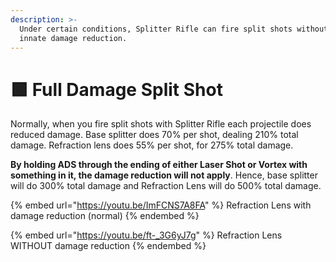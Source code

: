 ```yaml
---
description: >-
  Under certain conditions, Splitter Rifle can fire split shots without their
  innate damage reduction.
---
```


# 🟩 Full Damage Split Shot

Normally, when you fire split shots with Splitter Rifle each projectile does reduced damage. Base splitter does 70% per shot, dealing 210% total damage. Refraction lens does 55% per shot, for 275% total damage.

**By holding ADS through the ending of either Laser Shot or Vortex with something in it, the damage reduction will not apply**. Hence, base splitter will do 300% total damage and Refraction Lens will do 500% total damage.

{% embed url="https://youtu.be/ImFCNS7A8FA" %}
Refraction Lens with damage reduction (normal)
{% endembed %}

{% embed url="https://youtu.be/ft-_3G6yJ7g" %}
Refraction Lens WITHOUT damage reduction
{% endembed %}
